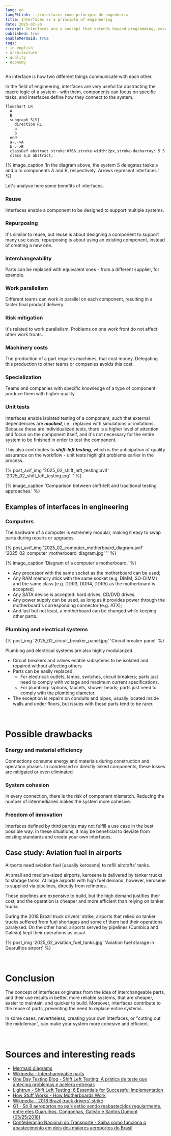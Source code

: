 ```yaml
---
lang: en
langPtLink: ../interfaces-como-principio-de-engenharia
title: Interfaces as a principle of engineering
date: 2025-02-20
excerpt: Interfaces are a concept that extends beyond programming, covering economy, industry and society.
published: true
enableMermaid: true
tags:
- in english
- architecture
- quality
- economy
---
```


An interface is how two different things communicate with each other.

In the field of engineering, interfaces are very useful for abstracting the macro logic of a system - with them, components can focus on specific tasks, and interfaces define how they connect to the system.

```mermaid
flowchart LR
  A
  B
  subgraph S[S]
    direction RL
    a
    b
  end
  a-.->A  
  b-.->B
  classDef abstract stroke:#f66,stroke-width:2px,stroke-dasharray: 5 5
  class a,b abstract;
```

{% image_caption 'In the diagram above, the system S delegates tasks a and b to components A and B, respectively. Arrows represent interfaces.' %}

Let's analyse here some benefits of interfaces.

### Reuse

Interfaces enable a component to be designed to support multiple systems.

### Repurposing

It's similar to reuse, but reuse is about designing a component to support many use cases; repurposing is about using an existing component, instead of creating a new one.

### Interchangeability

Parts can be replaced with equivalent ones - from a different supplier, for example.

### Work parallelism

Different teams can work in parallel on each component, resulting in a faster final product delivery.

### Risk mitigation

It's related to work parallelism. Problems on one work front do not affect other work fronts.

### Machinery costs

The production of a part requires machines, that cost money. Delegating this production to other teams or companies avoids this cost.

### Specialization

Teams and companies with specific knowledge of a type of component produce them with higher quality.

### Unit tests

Interfaces enable isolated testing of a component, such that external dependencies are ***mocked***, i.e., replaced with simulations or imitations. Because these are individualized tests, there is a higher level of attention and focus on the component itself, and it's not necessary for the entire system to be finished in order to test the component.

This also contributes to ***shift-left testing***, which is the anticipation of quality assurance on the workflow - unit tests highlight problems earlier in the process.

{% post_avif_img '2025_02_shift_left_testing.avif' '2025_02_shift_left_testing.jpg' '' %}

{% image_caption 'Comparison between shift-left and traditional testing approaches.' %}

## Examples of interfaces in engineering

### Computers

The hardware of a computer is extremely modular, making it easy to swap parts during repairs or upgrades.

{% post_avif_img '2025_02_computer_motherboard_diagram.avif' '2025_02_computer_motherboard_diagram.jpg' '' %}

{% image_caption 'Diagram of a computer\'s motherboard.' %}

- Any processor with the same socket as the motherboard can be used;
- Any RAM memory stick with the same socket (e.g. DIMM, SO-DIMM) and the same class (e.g. DDR3, DDR4, DDR5) as the motherboard is accepted;
- Any SATA device is accepted: hard drives, CD/DVD drives.
- Any power supply can be used, as long as it provides power through the motherboard's corresponding connector (e.g. ATX);
- And last but not least, a motherboard can be changed while keeping other parts.

### Plumbing and electrical systems

{% post_img '2025_02_circuit_breaker_panel.jpg' 'Circuit breaker panel' %}

Plumbing and electrical systems are also highly modularized.

- Circuit breakers and valves enable subsytems to be isolated and repaired without affecting others.
- Parts can be easily replaced.
  - For electrical: outlets, lamps, switches, circuit breakers; parts just need to comply with voltage and maximum current specifications.
  - For plumbing: siphons, faucets, shower heads; parts just need to comply with the plumbing diameter.
- The exception is repairs on conduits and pipes, usually located inside walls and under floors, but issues with those parts tend to be rarer.

<br/>

# Possible drawbacks

### Energy and material efficiency

Connections consume energy and materials during construction and operation phases. In condensed or directly linked components, these losses are mitigated or even eliminated.

### System cohesion

In every connection, there is the risk of component mismatch. Reducing the number of intermediaries makes the system more cohesive.

### Freedom of innovation

Interfaces defined by third parties may not fulfill a use case in the best possible way. In these situations, it may be beneficial to deviate from existing standards and create your own interfaces.

## Case study: Aviation fuel in airports

Airports need aviation fuel (usually kerosene) to refill aircrafts' tanks.

At small and medium-sized airports, kerosene is delivered by tanker trucks to storage tanks. At large airports with high fuel demand, however, kerosene is supplied via pipelines, directly from refineries.

These pipelines are expensive to build, but the high demand justifies their cost, and the operation is cheaper and more efficient than relying on tanker trucks.

During the 2018 Brazil truck drivers' strike, airports that relied on tanker trucks suffered from fuel shortages and some of them had their operations paralysed. On the other hand, airports served by pipelines (Cumbica and Galeão) kept their operations as usual.

{% post_img '2025_02_aviation_fuel_tanks.jpg' 'Aviation fuel storage in Guarulhos airport' %}

<br/>

# Conclusion

The concept of interfaces originates from the idea of interchangeable parts, and their use results in better, more reliable systems, that are cheaper, easier to maintain, and quicker to build. Moreover, interfaces contribute to the reuse of parts, preventing the need to replace entire systems.

In some cases, nevertheless, creating your own interfaces, or "cutting out the middleman", can make your system more cohesive and efficient.

<br/>

# Sources and interesting reads

- [Mermaid diagrams](https://mermaid.live)
- [Wikipedia - Interchangeable parts](https://en.wikipedia.org/wiki/Interchangeable_parts)
- [One Day Testing Blog - Shift Left Testing: A prática de teste que antecipa problemas e acelera entregas](https://blog.onedaytesting.com.br/shift-left-testing/)
- [Lightrun - Shift Left Testing: 6 Essentials for Successful Implementation](https://lightrun.com/shift-left-testing/)
- [How Stuff Works - How Motherboards Work](https://computer.howstuffworks.com/motherboard1.htm)
- [Wikipedia - 2018 Brazil truck drivers' strike](https://en.wikipedia.org/wiki/2018_Brazil_truck_drivers%27_strike)
- [G1 - Só 8 aeroportos no país estão sendo reabastecidos regularmente, entre eles Guarulhos, Congonhas, Galeão e Santos Dumont (05/25/2018)](https://g1.globo.com/economia/noticia/so-8-aeroportos-no-pais-estao-sendo-reabastecidos-regularmente-entre-eles-guarulhos-congonhas-galeao-e-santos-dumont.ghtml)
- [Confederação Nacional do Transporte - Saiba como funciona o abastecimento em dois dos maiores aeroportos do Brasil](https://www.cnt.org.br/agencia-cnt/saiba-como-funciona-abastecimento-maiores-aeroportos)